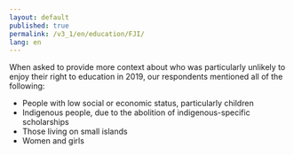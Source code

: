 ```yaml
---
layout: default
published: true
permalink: /v3_1/en/education/FJI/
lang: en
---
```

When asked to provide more context about who was particularly unlikely to enjoy their right to education in 2019, our respondents mentioned all of the following:  

-	People with low social or economic status, particularly children
-	Indigenous people, due to the abolition of indigenous-specific scholarships
-	Those living on small islands
-	Women and girls